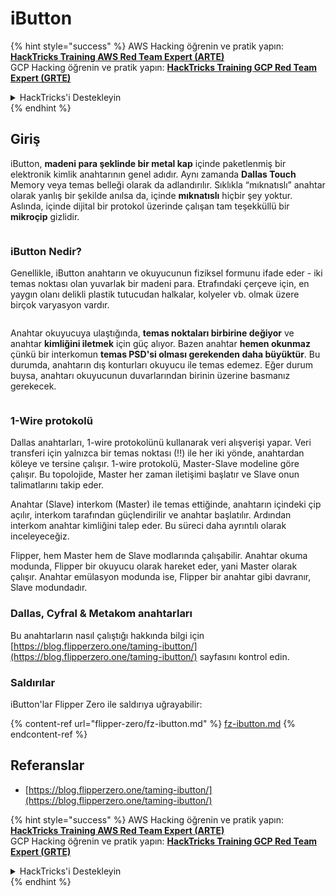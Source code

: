 # iButton

{% hint style="success" %}
AWS Hacking öğrenin ve pratik yapın:<img src="/.gitbook/assets/arte.png" alt="" data-size="line">[**HackTricks Training AWS Red Team Expert (ARTE)**](https://training.hacktricks.xyz/courses/arte)<img src="/.gitbook/assets/arte.png" alt="" data-size="line">\
GCP Hacking öğrenin ve pratik yapın: <img src="/.gitbook/assets/grte.png" alt="" data-size="line">[**HackTricks Training GCP Red Team Expert (GRTE)**<img src="/.gitbook/assets/grte.png" alt="" data-size="line">](https://training.hacktricks.xyz/courses/grte)

<details>

<summary>HackTricks'i Destekleyin</summary>

* [**abonelik planlarını**](https://github.com/sponsors/carlospolop) kontrol edin!
* **💬 [**Discord grubuna**](https://discord.gg/hRep4RUj7f) veya [**telegram grubuna**](https://t.me/peass) katılın ya da **Twitter'da** 🐦 [**@hacktricks\_live**](https://twitter.com/hacktricks\_live)**'ı takip edin.**
* **Hacking ipuçlarını paylaşmak için** [**HackTricks**](https://github.com/carlospolop/hacktricks) ve [**HackTricks Cloud**](https://github.com/carlospolop/hacktricks-cloud) github reposuna PR gönderin.

</details>
{% endhint %}

## Giriş

iButton, **madeni para şeklinde bir metal kap** içinde paketlenmiş bir elektronik kimlik anahtarının genel adıdır. Aynı zamanda **Dallas Touch** Memory veya temas belleği olarak da adlandırılır. Sıklıkla “mıknatıslı” anahtar olarak yanlış bir şekilde anılsa da, içinde **mıknatıslı** hiçbir şey yoktur. Aslında, içinde dijital bir protokol üzerinde çalışan tam teşekküllü bir **mikroçip** gizlidir.

<figure><img src="../../.gitbook/assets/image (915).png" alt=""><figcaption></figcaption></figure>

### iButton Nedir? <a href="#what-is-ibutton" id="what-is-ibutton"></a>

Genellikle, iButton anahtarın ve okuyucunun fiziksel formunu ifade eder - iki temas noktası olan yuvarlak bir madeni para. Etrafındaki çerçeve için, en yaygın olanı delikli plastik tutucudan halkalar, kolyeler vb. olmak üzere birçok varyasyon vardır.

<figure><img src="../../.gitbook/assets/image (1078).png" alt=""><figcaption></figcaption></figure>

Anahtar okuyucuya ulaştığında, **temas noktaları birbirine değiyor** ve anahtar **kimliğini iletmek** için güç alıyor. Bazen anahtar **hemen okunmaz** çünkü bir interkomun **temas PSD'si olması gerekenden daha büyüktür**. Bu durumda, anahtarın dış konturları okuyucu ile temas edemez. Eğer durum buysa, anahtarı okuyucunun duvarlarından birinin üzerine basmanız gerekecek.

<figure><img src="../../.gitbook/assets/image (290).png" alt=""><figcaption></figcaption></figure>

### **1-Wire protokolü** <a href="#id-1-wire-protocol" id="id-1-wire-protocol"></a>

Dallas anahtarları, 1-wire protokolünü kullanarak veri alışverişi yapar. Veri transferi için yalnızca bir temas noktası (!!) ile her iki yönde, anahtardan köleye ve tersine çalışır. 1-wire protokolü, Master-Slave modeline göre çalışır. Bu topolojide, Master her zaman iletişimi başlatır ve Slave onun talimatlarını takip eder.

Anahtar (Slave) interkom (Master) ile temas ettiğinde, anahtarın içindeki çip açılır, interkom tarafından güçlendirilir ve anahtar başlatılır. Ardından interkom anahtar kimliğini talep eder. Bu süreci daha ayrıntılı olarak inceleyeceğiz.

Flipper, hem Master hem de Slave modlarında çalışabilir. Anahtar okuma modunda, Flipper bir okuyucu olarak hareket eder, yani Master olarak çalışır. Anahtar emülasyon modunda ise, Flipper bir anahtar gibi davranır, Slave modundadır.

### Dallas, Cyfral & Metakom anahtarları

Bu anahtarların nasıl çalıştığı hakkında bilgi için [https://blog.flipperzero.one/taming-ibutton/](https://blog.flipperzero.one/taming-ibutton/) sayfasını kontrol edin.

### Saldırılar

iButton'lar Flipper Zero ile saldırıya uğrayabilir:

{% content-ref url="flipper-zero/fz-ibutton.md" %}
[fz-ibutton.md](flipper-zero/fz-ibutton.md)
{% endcontent-ref %}

## Referanslar

* [https://blog.flipperzero.one/taming-ibutton/](https://blog.flipperzero.one/taming-ibutton/)

{% hint style="success" %}
AWS Hacking öğrenin ve pratik yapın:<img src="/.gitbook/assets/arte.png" alt="" data-size="line">[**HackTricks Training AWS Red Team Expert (ARTE)**](https://training.hacktricks.xyz/courses/arte)<img src="/.gitbook/assets/arte.png" alt="" data-size="line">\
GCP Hacking öğrenin ve pratik yapın: <img src="/.gitbook/assets/grte.png" alt="" data-size="line">[**HackTricks Training GCP Red Team Expert (GRTE)**<img src="/.gitbook/assets/grte.png" alt="" data-size="line">](https://training.hacktricks.xyz/courses/grte)

<details>

<summary>HackTricks'i Destekleyin</summary>

* [**abonelik planlarını**](https://github.com/sponsors/carlospolop) kontrol edin!
* **💬 [**Discord grubuna**](https://discord.gg/hRep4RUj7f) veya [**telegram grubuna**](https://t.me/peass) katılın ya da **Twitter'da** 🐦 [**@hacktricks\_live**](https://twitter.com/hacktricks\_live)**'ı takip edin.**
* **Hacking ipuçlarını paylaşmak için** [**HackTricks**](https://github.com/carlospolop/hacktricks) ve [**HackTricks Cloud**](https://github.com/carlospolop/hacktricks-cloud) github reposuna PR gönderin.

</details>
{% endhint %}
